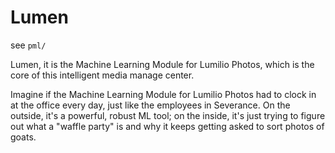 # Lumen

see `pml/`

Lumen, it is the Machine Learning Module for Lumilio Photos, which is the core of this intelligent media manage center.

Imagine if the Machine Learning Module for Lumilio Photos had to clock in at the office every day, just like the employees in Severance. On the outside, it's a powerful, robust ML tool; on the inside, it's just trying to figure out what a "waffle party" is and why it keeps getting asked to sort photos of goats.
